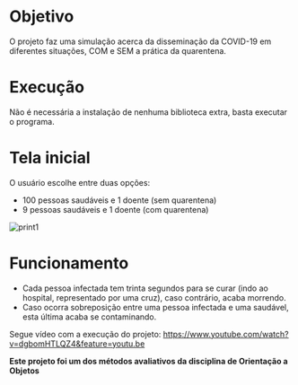 # Objetivo
O projeto faz uma simulação acerca da disseminação da COVID-19 em diferentes situações, COM e SEM a prática da quarentena.

# Execução
Não é necessária a instalação de nenhuma biblioteca extra, basta executar o programa.


# Tela inicial
O usuário escolhe entre duas opções:
- 100 pessoas saudáveis e 1 doente (sem quarentena)
- 9 pessoas saudáveis e 1 doente (com quarentena)  
  
![print1](https://user-images.githubusercontent.com/56837996/90295131-85b8e300-de5e-11ea-8c65-c91e2b77a9fd.png)

# Funcionamento
- Cada pessoa infectada tem trinta segundos para se curar (indo ao hospital, representado por uma cruz), caso contrário, acaba morrendo.  
- Caso ocorra sobreposição entre uma pessoa infectada e uma saudável, esta última acaba se contaminando.

Segue vídeo com a execução do projeto:
https://www.youtube.com/watch?v=dgbomHTLQZ4&feature=youtu.be


**Este projeto foi um dos métodos avaliativos da disciplina de Orientação a Objetos**
